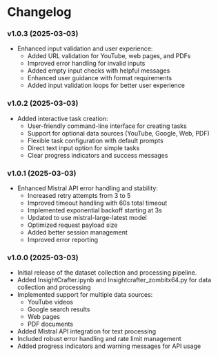 # Changelog

### v1.0.3 (2025-03-03)

- Enhanced input validation and user experience:
  - Added URL validation for YouTube, web pages, and PDFs
  - Improved error handling for invalid inputs
  - Added empty input checks with helpful messages
  - Enhanced user guidance with format requirements
  - Added input validation loops for better user experience

### v1.0.2 (2025-03-03)

- Added interactive task creation:
  - User-friendly command-line interface for creating tasks
  - Support for optional data sources (YouTube, Google, Web, PDF)
  - Flexible task configuration with default prompts
  - Direct text input option for simple tasks
  - Clear progress indicators and success messages

### v1.0.1 (2025-03-03)

- Enhanced Mistral API error handling and stability:
  - Increased retry attempts from 3 to 5
  - Improved timeout handling with 60s total timeout
  - Implemented exponential backoff starting at 3s
  - Updated to use mistral-large-latest model
  - Optimized request payload size
  - Added better session management
  - Improved error reporting

### v1.0.0 (2025-03-03)

- Initial release of the dataset collection and processing pipeline.
- Added InsightCrafter.ipynb and Insightcrafter_zombitx64.py for data collection and processing
- Implemented support for multiple data sources:
  - YouTube videos
  - Google search results
  - Web pages
  - PDF documents
- Added Mistral API integration for text processing
- Included robust error handling and rate limit management
- Added progress indicators and warning messages for API usage
